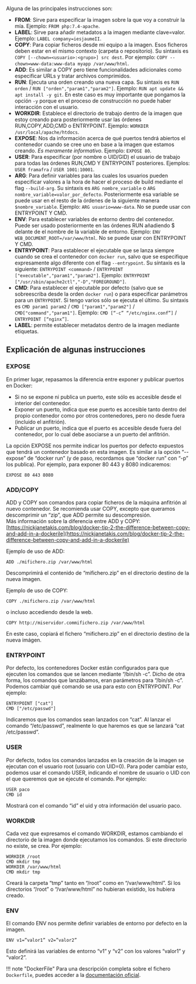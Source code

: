 Alguna de las principales instrucciones son:

* **FROM**: Sirve para especificar la imagen sobre la que voy a construir la mía. Ejemplo: `FROM php:7.4-apache`.
* **LABEL**: Sirve para añadir metadatos a la imagen mediante clave=valor. Ejemplo: `LABEL company=iesjaumeII`.
* **COPY**: Para copiar ficheros desde mi equipo a la imagen. Esos ficheros deben estar en el mismo contexto (carpeta o repositorio). Su sintaxis es `COPY [--chown=<usuario>:<grupo>] src dest`. Por ejemplo: `COPY --chown=www-data:www-data myapp /var/www/html`.
* **ADD**: Es similar a COPY pero tiene funcionalidades adicionales como especificar URLs y tratar archivos comprimidos.
* **RUN**: Ejecuta una orden creando una nueva capa. Su sintaxis es `RUN orden` / `RUN ["orden","param1","param2"]`. Ejemplo: `RUN apt update && apt install -y git`. En este caso es muy importante que pongamos la opción `-y` porque en el proceso de construcción no puede haber interacción con el usuario.
* **WORKDIR**: Establece el directorio de trabajo dentro de la imagen que estoy creando para posteriormente usar las órdenes RUN,COPY,ADD,CMD o ENTRYPOINT. Ejemplo: `WORKDIR /usr/local/apache/htdocs`.
* **EXPOSE**: Nos da información acerca de qué puertos tendrá abiertos el contenedor cuando se cree uno en base a la imagen que estamos creando. *Es meramente informativo*.  Ejemplo: `EXPOSE 80`.
* **USER**: Para especificar (por nombre o UID/GID) el usuario de trabajo para todas las órdenes RUN,CMD Y ENTRYPOINT posteriores. Ejemplos: `USER framafra` / `USER 1001:10001`.
* **ARG**: Para definir variables para las cuales los usuarios pueden especificar valores a la hora de hacer el proceso de build mediante el flag `--build-arg`. Su sintaxis es `ARG nombre_variable` o `ARG nombre_variable=valor_por_defecto`. Posteriormente esa variable se puede usar en el resto de la órdenes de la siguiente manera `$nombre_variable`. Ejemplo: `ARG usuario=www-data`. No se puede usar con ENTRYPOINT Y CMD.
* **ENV**: Para establecer variables de entorno dentro del contenedor. Puede ser usado posteriormente en las órdenes RUN añadiendo $ delante de el nombre de la variable de entorno. Ejemplo: `ENV WEB_DOCUMENT_ROOT=/var/www/html`. No se puede usar con ENTRYPOINT Y CMD.
* **ENTRYPOINT**: Para establecer el ejecutable que se lanza siempre  cuando se crea el contenedor  con `docker run`, salvo que se especifique expresamente algo diferente con el flag `--entrypoint`. Su síntaxis es la siguiente: `ENTRYPOINT <command>` / `ENTRYPOINT ["executable","param1","param2"]`. Ejemplo: `ENTRYPOINT ["/usr/sbin/apache2ctl","-D","FOREGROUND"]`.
* **CMD**: Para establecer el ejecutable por defecto (salvo que se sobreescriba desde la orden `docker run`) o para especificar parámetros para un `ENTRYPOINT`. Si tengo varios sólo se ejecuta el último. Su sintaxis es `CMD param1 param2` / `CMD ["param1","param2"]` / `CMD["command","param1"]`. Ejemplo: `CMD [“-c” “/etc/nginx.conf”]`  / `ENTRYPOINT [“nginx”]`.
*  **LABEL**: permite establecer metadatos dentro de la imagen mediante etiquetas.


## Explicación de algunas instrucciones

### EXPOSE
En primer lugar, repasamos la diferencia entre exponer y publicar puertos en Docker:

- Si no se expone ni publica un puerto, este sólo es accesible desde el interior del contenedor.
- Exponer un puerto, indica que ese puerto es accesible tanto dentro del propio contenedor como por otros contenedores, pero no desde fuera (incluido el anfitrión).
- Publicar un puerto, indica que el puerto es accesible desde fuera del contenedor, por lo cual debe asociarse a un puerto del anfitrión.

La opción EXPOSE nos permite indicar los puertos por defecto expuestos que tendrá un contenedor basado en esta imagen. Es similar a la opción “--expose” de “docker run” (y de paso, recordamos que “docker run” con “-p” los publica). Por ejemplo, para exponer 80 443 y 8080 indicaremos:

    EXPOSE 80 443 8080

### ADD/COPY
ADD y COPY son comandos para copiar ficheros de la máquina anfitrión al nuevo contenedor. Se recomienda usar COPY, excepto que queramos descomprimir un “zip”, que ADD permite su descompresión.  
Más información sobre la diferencia entre ADD y COPY: [https://nickjanetakis.com/blog/docker-tip-2-the-difference-between-copy-and-add-in-a-dockerile](https://nickjanetakis.com/blog/docker-tip-2-the-difference-between-copy-and-add-in-a-dockerile)

Ejemplo de uso de ADD:

    ADD ./mifichero.zip /var/www/html

Descomprimirá el contenido de “mifichero.zip” en el directorio destino de la nueva imagen.

Ejemplo de uso de COPY:

    COPY ./mifichero.zip /var/www/html

o incluso accediendo desde la web.

    COPY http://miservidor.commifichero.zip /var/www/html

En este caso, copiará el fichero “mifichero.zip” en el directorio destino de la nueva imágen.


### ENTRYPOINT
Por defecto, los contenedores Docker están configurados para que ejecuten los comandos que se lancen mediante “/bin/sh -c”. Dicho de otra forma, los comandos que lanzábamos, eran parámetros para  “/bin/sh -c”. Podemos cambiar qué comando se usa para esto con ENTRYPOINT. Por ejemplo:

    ENTRYPOINT ["cat"]
    CMD ["/etc/passwd"]

Indicaremos que los comandos sean lanzados con “cat”. Al lanzar el comando “/etc/passwd”, realmente lo que haremos es que se lanzará “cat /etc/passwd”.

### USER
Por defecto, todos los comandos lanzados en la creación de la imagen se ejecutan con el usuario root (usuario con UID=0). Para poder cambiar esto, podemos usar el comando USER, indicando el nombre de usuario o UID con el que queremos que se ejecute el comando. Por ejemplo:

    USER paco
    CMD id

Mostrará con el comando “id” el uid y otra información del usuario paco.


### WORKDIR
Cada vez que expresamos el comando WORKDIR, estamos cambiando el directorio de la imagen donde ejecutamos los comandos. Si este directorio no existe, se crea. Por ejemplo:

    WORKDIR /root
    CMD mkdir tmp
    WORKDIR /var/www/html
    CMD mkdir tmp

Creará la carpeta “tmp” tanto en “/root” como en “/var/www/html”. Si los directorios “/root” o “/var/www/html” no hubieran existido, los hubiera creado.


### ENV
El comando ENV nos permite definir variables de entorno por defecto en la imagen.
    
    ENV v1=”valor1” v2=”valor2”

Esto definirá las variables de entorno “v1” y “v2” con los valores “valor1” y “valor2”.


!!! note "DockerFile"
    Para una descripción completa sobre el fichero `Dockerfile`, puedes acceder a la [documentación oficial](https://docs.docker.com/engine/reference/builder/).